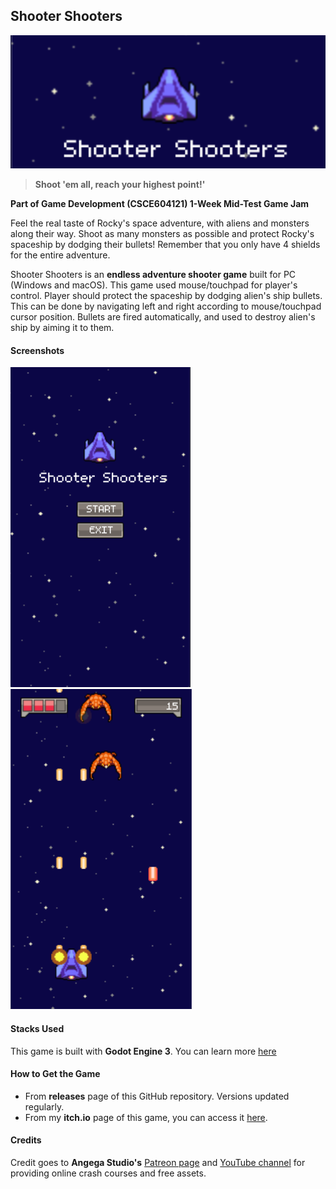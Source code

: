 ## Shooter Shooters

![banner](banner.png)

> **Shoot 'em all, reach your highest point!'**

**Part of Game Development (CSCE604121) 1-Week Mid-Test Game Jam**

Feel the real taste of Rocky's space adventure, with aliens and monsters along their way. Shoot as many monsters as possible and protect Rocky's spaceship by dodging their bullets! Remember that you only have 4 shields for the entire adventure.

Shooter Shooters is an **endless adventure shooter game** built for PC (Windows and macOS). This game used mouse/touchpad for player's control. Player should protect the spaceship by dodging alien's ship bullets. This can be done by navigating left and right according to mouse/touchpad cursor position. Bullets are fired automatically, and used to destroy alien's ship by aiming it to them.

#### Screenshots

<img src="ss1.png" alt="ss1" style="zoom:50%;" /> <img src="ss2.png" alt="ss2" style="zoom:50%;" />

#### Stacks Used

This game is built with **Godot Engine 3**. You can learn more [here](https://godotengine.org/)

#### How to Get the Game

- From **releases** page of this GitHub repository. Versions updated regularly.
- From my **itch.io** page of this game, you can access it [here](https://izznfkhrlislm.itch.io/shooter-shooters).

#### Credits

Credit goes to **Angega Studio's** [Patreon page](https://www.patreon.com/posts/14292162) and [YouTube channel](https://www.youtube.com/channel/UChv-gaPlKNROf6iMDhxIpUA) for providing online crash courses and free assets.